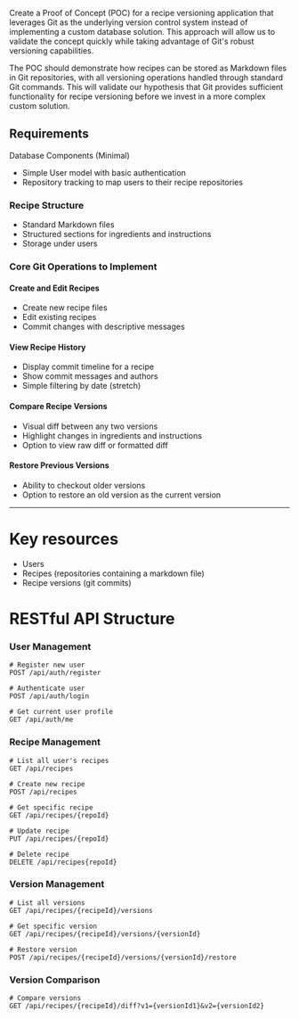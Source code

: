 Create a Proof of Concept (POC) for a recipe versioning application that leverages Git as the underlying version control system instead of implementing a custom database solution. This approach will allow us to validate the concept quickly while taking advantage of Git's robust versioning capabilities.

The POC should demonstrate how recipes can be stored as Markdown files in Git repositories, with all versioning operations handled through standard Git commands. This will validate our hypothesis that Git provides sufficient functionality for recipe versioning before we invest in a more complex custom solution.

## Requirements
Database Components (Minimal)
- Simple User model with basic authentication
- Repository tracking to map users to their recipe repositories

### Recipe Structure

- Standard Markdown files
- Structured sections for ingredients and instructions
- Storage under users

### Core Git Operations to Implement

#### Create and Edit Recipes
- Create new recipe files
- Edit existing recipes
- Commit changes with descriptive messages

#### View Recipe History
- Display commit timeline for a recipe
- Show commit messages and authors
- Simple filtering by date (stretch)

#### Compare Recipe Versions
- Visual diff between any two versions
- Highlight changes in ingredients and instructions
- Option to view raw diff or formatted diff

#### Restore Previous Versions
- Ability to checkout older versions
- Option to restore an old version as the current version

---

# Key resources
- Users
- Recipes (repositories containing a markdown file)
- Recipe versions (git commits)

# RESTful API Structure

### User Management
```
# Register new user
POST /api/auth/register

# Authenticate user
POST /api/auth/login

# Get current user profile
GET /api/auth/me
```

### Recipe Management
```
# List all user's recipes
GET /api/recipes

# Create new recipe
POST /api/recipes

# Get specific recipe
GET /api/recipes/{repoId}

# Update recipe
PUT /api/recipes/{repoId}

# Delete recipe
DELETE /api/recipes{repoId}
```

### Version Management
```
# List all versions
GET /api/recipes/{recipeId}/versions

# Get specific version
GET /api/recipes/{recipeId}/versions/{versionId}

# Restore version
POST /api/recipes/{recipeId}/versions/{versionId}/restore
```

### Version Comparison
```
# Compare versions
GET /api/recipes/{recipeId}/diff?v1={versionId1}&v2={versionId2}
```